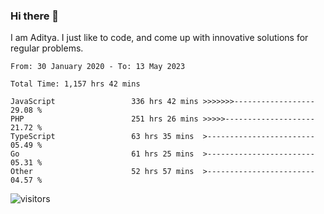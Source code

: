 ### Hi there 👋

I am Aditya. I just like to code, and come up with innovative solutions for regular problems.

<!--START_SECTION:waka-->

```text
From: 30 January 2020 - To: 13 May 2023

Total Time: 1,157 hrs 42 mins

JavaScript                 336 hrs 42 mins >>>>>>>------------------   29.08 %
PHP                        251 hrs 26 mins >>>>>--------------------   21.72 %
TypeScript                 63 hrs 35 mins  >------------------------   05.49 %
Go                         61 hrs 25 mins  >------------------------   05.31 %
Other                      52 hrs 57 mins  >------------------------   04.57 %
```

<!--END_SECTION:waka-->

![visitors](https://visitor-badge.glitch.me/badge?page_id=BrainBuzzer.visitor-badge&left_color=green&right_color=red)
